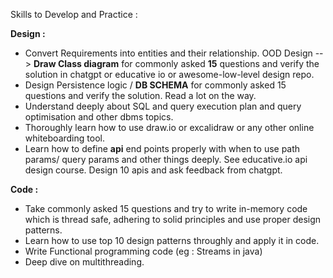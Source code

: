 Skills to Develop and Practice : 

**Design :**

- Convert Requirements into entities and their relationship. OOD Design --> **Draw Class diagram** for commonly asked **15** questions and verify the solution in chatgpt or educative io or awesome-low-level design repo.
- Design Persistence logic / **DB SCHEMA** for commonly asked 15 questions and verify the solution. Read a lot on the way.
- Understand deeply about SQL and query execution plan and query optimisation and other dbms topics.
- Thoroughly learn how to use draw.io or excalidraw or any other online whiteboarding tool.
- Learn how to define **api** end points properly with when to use path params/ query params and other things deeply. See educative.io api design course. Design 10 apis and ask feedback from chatgpt.

**Code :**

- Take commonly asked 15 questions and try to write in-memory code which is thread safe, adhering to solid principles and use proper design patterns.
- Learn how to use top 10 design patterns throughly and apply it in code.
- Write Functional programming code (eg : Streams in java)
- Deep dive on multithreading.
